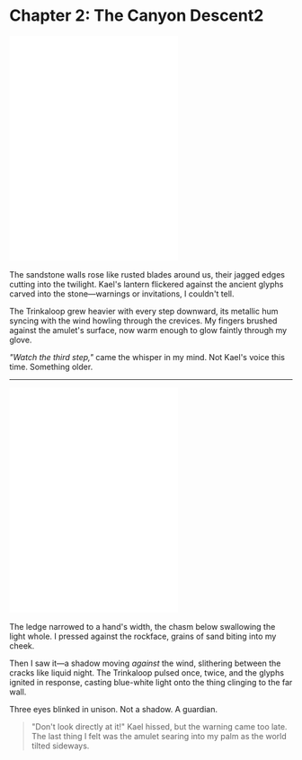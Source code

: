 # Chapter 2: The Canyon Descent2

![sticker-left](assets/layers/7stickers/01_02_stickerA.png)

The sandstone walls rose like rusted blades around us, their jagged edges cutting into the twilight. Kael's lantern flickered against the ancient glyphs carved into the stone—warnings or invitations, I couldn't tell. 

The Trinkaloop grew heavier with every step downward, its metallic hum syncing with the wind howling through the crevices. My fingers brushed against the amulet's surface, now warm enough to glow faintly through my glove. 

*"Watch the third step,"* came the whisper in my mind. Not Kael's voice this time. Something older.

---

![sticker-right](assets/layers/7stickers/01_02_stickerB.png)

The ledge narrowed to a hand's width, the chasm below swallowing the light whole. I pressed against the rockface, grains of sand biting into my cheek. 

Then I saw it—a shadow moving *against* the wind, slithering between the cracks like liquid night. The Trinkaloop pulsed once, twice, and the glyphs ignited in response, casting blue-white light onto the thing clinging to the far wall.

Three eyes blinked in unison. Not a shadow. A guardian.

> "Don't look directly at it!" Kael hissed, but the warning came too late. The last thing I felt was the amulet searing into my palm as the world tilted sideways.